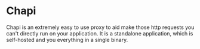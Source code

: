 # Chapi
Chapi is an extremely easy to use proxy to aid make those http requests you can't directly run on your application.
It is a standalone application, which is self-hosted and you everything in a single binary.
